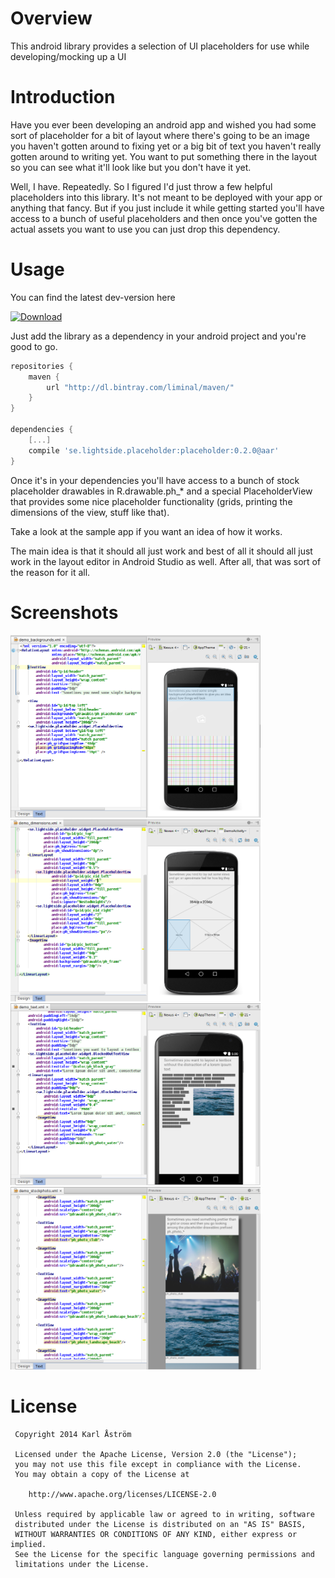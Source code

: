 Overview
========

This android library provides a selection of UI placeholders for use while developing/mocking up a UI

Introduction
============

Have you ever been developing an android app and wished you had some sort of placeholder for
a bit of layout where there's going to be an image you haven't gotten around to fixing yet or
a big bit of text you haven't really gotten around to writing yet. You want to put something there
in the layout so you can see what it'll look like but you don't have it yet.

Well, I have. Repeatedly. So I figured I'd just throw a few helpful placeholders into this library.
It's not meant to be deployed with your app or anything that fancy. But if you just include it while
getting started you'll have access to a bunch of useful placeholders and then once you've gotten the
actual assets you want to use you can just drop this dependency.

Usage
=====

You can find the latest dev-version here 

[ ![Download](https://api.bintray.com/packages/liminal/maven/android-placeholder/images/download.svg) ](https://bintray.com/liminal/maven/android-placeholder/_latestVersion)

Just add the library as a dependency in your android project and you're good to go.
```groovy
repositories {
    maven {
        url "http://dl.bintray.com/liminal/maven/"
    }
}

dependencies {
    [...]
    compile 'se.lightside.placeholder:placeholder:0.2.0@aar'
}

```

 Once it's in your dependencies you'll have access to a bunch of stock placeholder drawables in
 R.drawable.ph_* and a special PlaceholderView that provides some nice placeholder functionality
 (grids, printing the dimensions of the view, stuff like that).

 Take a look at the sample app if you want an idea of how it works.

 The main idea is that it should all just work and best of all it should all just work in the
 layout editor in Android Studio as well. After all, that was sort of the reason for it all.

Screenshots
===========
<img src="art/screen_bgs.png" width="400" />
<img src="art/screen_dimens.png" width="400" />
<img src="art/screen_blocktext.png" width="400" />
<img src="art/screen_stock.png" width="400" />


License
=======

     Copyright 2014 Karl Åström

     Licensed under the Apache License, Version 2.0 (the "License");
     you may not use this file except in compliance with the License.
     You may obtain a copy of the License at

        http://www.apache.org/licenses/LICENSE-2.0

     Unless required by applicable law or agreed to in writing, software
     distributed under the License is distributed on an "AS IS" BASIS,
     WITHOUT WARRANTIES OR CONDITIONS OF ANY KIND, either express or implied.
     See the License for the specific language governing permissions and
     limitations under the License.
